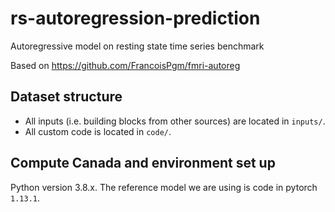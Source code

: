# rs-autoregression-prediction

Autoregressive model on resting state time series benchmark

Based on https://github.com/FrancoisPgm/fmri-autoreg

## Dataset structure

- All inputs (i.e. building blocks from other sources) are located in
  `inputs/`.
- All custom code is located in `code/`.


## Compute Canada and environment set up

Python version 3.8.x.
The reference model we are using is code in pytorch `1.13.1`.
